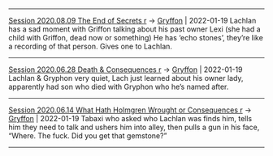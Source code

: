 

#
---

[Session 2020.08.09 The End of Secrets r](TheWik-main/sessions/notes_matteo_brianedit/Session%202020.08.09%20The%20End%20of%20Secrets%20r.md) -> [Gryffon](Gryffon.md) | 2022-01-19
Lachlan has a sad moment with Griffon talking about his past owner Lexi (she had a child with Griffon, dead now or something) He has ‘echo stones’, they’re like a recording of that person. Gives one to Lachlan.

---

[Session 2020.06.28 Death & Consequences r](TheWik-main/sessions/notes_matteo_brianedit/Session%202020.06.28%20Death%20&%20Consequences%20r.md) -> [Gryffon](Gryffon.md) | 2022-01-19
Lachlan & Gryphon very quiet, Lach just learned about his owner lady, apparently had son who died with Gryphon who he’s named after.

---


[Session 2020.06.14 What Hath Holmgren Wrought or Consequences r](TheWik-main/sessions/notes_matteo_brianedit/Session%202020.06.14%20What%20Hath%20Holmgren%20Wrought%20or%20Consequences%20r.md) -> [Gryffon](Gryffon.md) | 2022-01-19
Tabaxi who asked who Lachlan was finds him, tells him they need to talk and ushers him into alley, then pulls a gun in his face, “Where. The fuck. Did you get that gemstone?”

---
